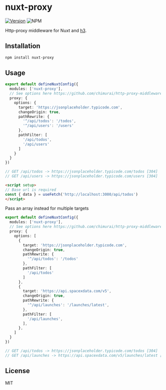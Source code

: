 # nuxt-proxy

[![Version](https://img.shields.io/npm/v/nuxt-proxy?style=flat&colorA=000000&colorB=000000)](https://www.npmjs.com/package/nuxt-proxy) ![NPM](https://img.shields.io/npm/l/nuxt-proxy?style=flat&colorA=000000&colorB=000000)

Http-proxy middleware for Nuxt and [h3](https://github.com/unjs/h3).

## Installation

```bash
npm install nuxt-proxy
```

## Usage

```ts
export default defineNuxtConfig({
  modules: ['nuxt-proxy'],
  // See options here https://github.com/chimurai/http-proxy-middleware#options
  proxy: {
    options: {
      target: 'https://jsonplaceholder.typicode.com',
      changeOrigin: true,
      pathRewrite: {
        '^/api/todos': '/todos',
        '^/api/users': '/users'
      },
      pathFilter: [
        '/api/todos',
        '/api/users'
      ]
    }
  }
})

// GET /api/todos -> https://jsonplaceholder.typicode.com/todos [304]
// GET /api/users -> https://jsonplaceholder.typicode.com/users [304]
```

```html
<script setup>
// Base url is required
const { data } = useFetch('http://localhost:3000/api/todos')
</script>
```

Pass an array instead for multiple targets

```ts
export default defineNuxtConfig({
  modules: ['nuxt-proxy'],
  // See options here https://github.com/chimurai/http-proxy-middleware#options
  proxy: {
    options: [
      {
        target: 'https://jsonplaceholder.typicode.com',
        changeOrigin: true,
        pathRewrite: {
          '^/api/todos': '/todos'
        },
        pathFilter: [
          '/api/todos'
        ]
      },
      {
        target: 'https://api.spacexdata.com/v5',
        changeOrigin: true,
        pathRewrite: {
          '^/api/launches': '/launches/latest',
        },
        pathFilter: [
          '/api/launches',
        ],
      },
    ]
  }
})

// GET /api/todos -> https://jsonplaceholder.typicode.com/todos [304]
// GET /api/launches -> https://api.spacexdata.com/v5/launches/latest [304]
```

## License

MIT
